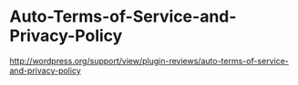 Auto-Terms-of-Service-and-Privacy-Policy
========================================

http://wordpress.org/support/view/plugin-reviews/auto-terms-of-service-and-privacy-policy
